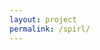 ```yaml
---
layout: project
permalink: /spirl/
---
```

<html>
  <head>
     <title>Accelerating Reinforcement Learning with Learned Skill Priors</title>
  </head>
  <body>
    <script src="/assets/projects/p_spirl/redirect.js">
    <img src="/assets/projects/gridbanner.jpg" width="100%">
    <p> Redirect to https://clvrai.github.io/spirl </p>

    <footer class="site-footer h-card">
      <data class="u-url" href="{{ "/" | relative_url }}"></data>

      <div class="wrapper">

      <div class="footer-col-wrapper">
        Developed by Members of <a href='/'>CLVR</a> | Copyright CLVR {{ site.time | date: '%Y' }} 
      </div>

      </div>
    </footer>
  </body>
</html>
